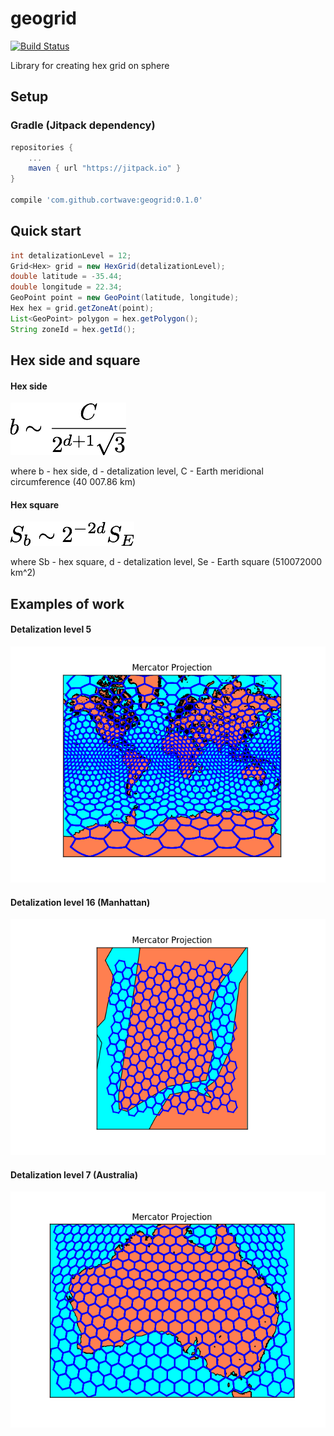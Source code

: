 # geogrid

[![Build Status](https://travis-ci.org/cortwave/geogrid.svg?branch=master)](https://travis-ci.org/cortwave/geogrid)

Library for creating hex grid on sphere

## Setup

### Gradle (Jitpack dependency)
```gradle
repositories {
    ...
    maven { url "https://jitpack.io" }
}

compile 'com.github.cortwave:geogrid:0.1.0'
```

## Quick start

```java
int detalizationLevel = 12;
Grid<Hex> grid = new HexGrid(detalizationLevel);
double latitude = -35.44;
double longitude = 22.34;
GeoPoint point = new GeoPoint(latitude, longitude);
Hex hex = grid.getZoneAt(point);
List<GeoPoint> polygon = hex.getPolygon();
String zoneId = hex.getId();
```

## Hex side and square

#### Hex side
![hex side](examples/hex_side.png)

where b - hex side, d - detalization level, C - Earth meridional circumference (40 007.86 km) 


#### Hex square
![hex square](examples/hex_square.png)

where Sb - hex square, d - detalization level, Se - Earth square (510072000 km^2) 


## Examples of work

#### Detalization level 5

![detalization level 5](examples/map5.png)

#### Detalization level 16 (Manhattan)

![detalization level 16](examples/map16.png)

#### Detalization level 7 (Australia)

![detalization level 17](examples/map7.png)

